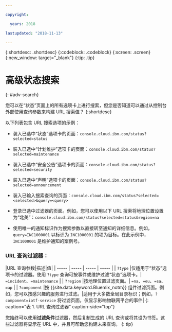 ```yaml
---

copyright:

  years: 2018

lastupdated: "2018-11-13"

---
```


{:shortdesc: .shortdesc}
{:codeblock: .codeblock}
{:screen: .screen}
{:new_window: target="_blank"}
{:tip: .tip}

# 高级状态搜索
{: #adv-search}

您可以在“状态”页面上的所有选项卡上进行搜索，但您是否知道可以通过从控制台外部使用查询参数来构建 URL 搜索值？
{:shortdesc}

以下列表包含 URL 搜索选项的示例：

* 装入已选中“状态”选项卡的页面：`console.cloud.ibm.com/status?selected=status`
* 装入已选中“计划维护”选项卡的页面：`console.cloud.ibm.com/status?selected=maintenance`
* 装入已选中“安全公告”选项卡的页面：`console.cloud.ibm.com/status?selected=security`
* 装入已选中“声明”选项卡的页面：`console.cloud.ibm.com/status?selected=announcement`
* 装入已输入搜索查询的页面：`console.cloud.ibm.com/status?selected=<selected>&query=<query>`
* 登录已选中过滤器的页面。例如，您可以使用以下 URL 搜索将地理位置设置为“北美”：`console.cloud.ibm.com/status?selected=status&region=na`

* 使用唯一的通知标识作为搜索参数以直接转至通知的详细信息。例如，`query=INC1000001` 以标识为 `INC1000001` 的项为目标。在此示例中，`INC1000001` 是维护通知的案例号。

### URL 查询过滤器：

|URL 查询参数|描述|值|
| ----- | ----- | ----- | ----- |
| `?type` |仅适用于“状态”选项卡的过滤器。使用 `?type` 查询可按事件或维护过滤“状态”选项卡。| `=incident`、`=maintenance` |
| `?region` |按地理位置过滤页面。| `=na`、`=eu`、`=sa`、`=ap` |
| `?component` |按 {{site.data.keyword.Bluemix_notm}} 组件过滤页面。例如，您可以按感兴趣的服务进行过滤。|适用于大多数全局目录标识；例如，`?component=iotf-service` 将过滤页面，仅显示影响物联网平台的事件|
{: caption="表 1. URL 查询过滤器" caption-side="top"}

您始终可以使用**过滤条件**过滤器，然后复制生成的 URL 查询或将其设为书签。这些过滤器将显示在 URL 中，并且可帮助您构建未来查询。
{: tip}
